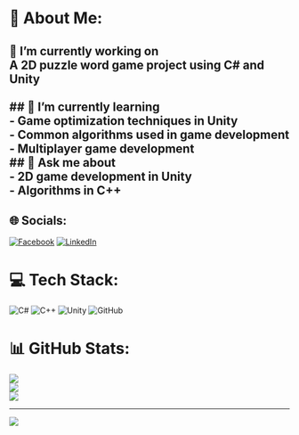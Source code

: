 # 💫 About Me:
## 🔭 I’m currently working on<br>A 2D puzzle word game project using **C# and Unity**<br><br>## 🌱 I’m currently learning<br>- Game optimization techniques in **Unity**<br>- Common algorithms used in game development<br>- Multiplayer game development<br>## 💬 Ask me about<br>- 2D game development in **Unity**  <br>- Algorithms in **C++**


## 🌐 Socials:
[![Facebook](https://img.shields.io/badge/Facebook-%231877F2.svg?logo=Facebook&logoColor=white)](https://facebook.com/nggiahii) [![LinkedIn](https://img.shields.io/badge/LinkedIn-%230077B5.svg?logo=linkedin&logoColor=white)](https://linkedin.com/in/hyu758) 

# 💻 Tech Stack:
![C#](https://img.shields.io/badge/c%23-%23239120.svg?style=for-the-badge&logo=csharp&logoColor=white) ![C++](https://img.shields.io/badge/c++-%2300599C.svg?style=for-the-badge&logo=c%2B%2B&logoColor=white) ![Unity](https://img.shields.io/badge/unity-%23000000.svg?style=for-the-badge&logo=unity&logoColor=white) ![GitHub](https://img.shields.io/badge/github-%23121011.svg?style=for-the-badge&logo=github&logoColor=white)
# 📊 GitHub Stats:
![](https://github-readme-stats.vercel.app/api?username=hyu758&theme=dark&hide_border=false&include_all_commits=false&count_private=false)<br/>
![](https://nirzak-streak-stats.vercel.app/?user=hyu758&theme=dark&hide_border=false)<br/>
![](https://github-readme-stats.vercel.app/api/top-langs/?username=hyu758&theme=dark&hide_border=false&include_all_commits=false&count_private=false&layout=compact)

---
[![](https://visitcount.itsvg.in/api?id=hyu758&icon=0&color=0)](https://visitcount.itsvg.in)

<!-- Proudly created with GPRM ( https://gprm.itsvg.in ) -->
